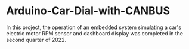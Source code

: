 # Arduino-Car-Dial-with-CANBUS
In this project, the operation of an embedded system simulating a car's electric motor RPM sensor and dashboard display was completed in the second quarter of 2022.
